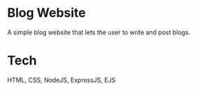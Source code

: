 # Blog Website

A simple blog website that lets the user to write and post blogs.

# Tech

HTML, CSS, NodeJS, ExpressJS, EJS
